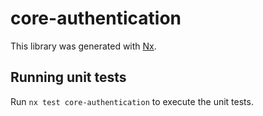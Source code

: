 # core-authentication

This library was generated with [Nx](https://nx.dev).

## Running unit tests

Run `nx test core-authentication` to execute the unit tests.

